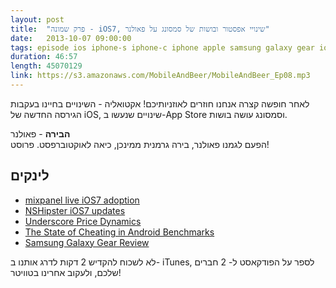 ```yaml
---
layout: post
title:  "פרק שמונה - iOS7, שינויי אפסטור ובושות של סמסונג על פאולנר"
date:   2013-10-07 09:00:00
tags: episode ios iphone-s iphone-c iphone apple samsung galaxy gear ios7 note
duration: 46:57
length: 45070129
link: https://s3.amazonaws.com/MobileAndBeer/MobileAndBeer_Ep08.mp3
---
```


לאחר חופשה קצרה אנחנו חוזרים לאוזניותיכם!
אקטואליה - השינויים בחיינו בעקבות הגירסה החדשה של iOS, שינויים שנעשו ב-App Store וסמסונג עושה בושות.

**הבירה** - פאולנר  
הפעם לגמנו פאולנר, בירה גרמנית ממינכן, כיאה לאוקטוברפסט. פרוסט!

## לינקים

* [mixpanel live iOS7 adoption](https://mixpanel.com/trends/#report/ios_7)
* [NSHipster iOS7 updates](http://www.nshipster.com/ios7/)
* [Underscore Price Dynamics](http://www.marco.org/2013/09/28/underscore-price-dynamics)
* [The State of Cheating in Android Benchmarks](http://www.anandtech.com/show/7384/state-of-cheating-in-android-benchmarks)
* [Samsung Galaxy Gear Review](http://www.anandtech.com/show/7381/samsung-galaxy-gear-review)

לא לשכוח להקדיש 2 דקות לדרג אותנו ב- iTunes, לספר על הפודקאסט ל- 2 חברים שלכם, ולעקוב אחרינו בטוויטר!
